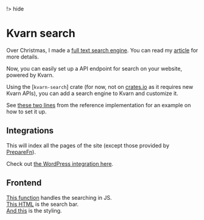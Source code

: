 !> hide
<head>
    <title>Search | Kvarn</title>
    <meta name="permalinks" content="enabled"> <!-- part of JS on icelk.dev & kvarn.org, options: disabled|enabled|not-titles -->
    <meta name="description" content="Full text search engine for your site. Returns results as you type. No index setup.">
</head>

# Kvarn search

Over Christmas, I made a [full text search engine](https://github.com/Icelk/elipdotter).
You can read my [article](https://icelk.dev/articles/search-engine.html) for more details.

Now, you can easily set up a API endpoint for search on your website, powered by Kvarn.

Using the [`kvarn-search`] crate (for now, not on [crates.io](https://crates.io) as it requires new Kvarn APIs),
you can add a search engine to Kvarn and customize it.

See [these two lines](https://github.com/Icelk/kvarn-reference/blob/main/src/hosts.rs#L220-L221) from the reference implementation for an example on how to set it up.

## Integrations

This will index all the pages of the site (except those provided by [PrepareFn](https://doc.kvarn.org/kvarn/extensions/struct.Extensions.html#method.add_prepare_fn)).

Check out [the WordPress integration here](php.#wordpress).

## Frontend

[This function](https://github.com/Icelk/icelk.dev/blob/3525fb532f18a1d532ca08046fabe21a95c6e73d/public/script.js#L237-L395) handles the searching in JS.\
[This HTML](https://github.com/Icelk/icelk.dev/blob/3525fb532f18a1d532ca08046fabe21a95c6e73d/templates/standard.html#L105-L127) is the search bar.\
[And this](https://github.com/Icelk/icelk.dev/blob/3525fb532f18a1d532ca08046fabe21a95c6e73d/public/style.css#L350-L434) is the styling.
